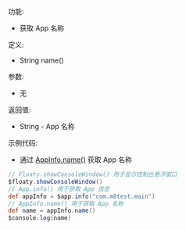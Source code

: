 功能:

+ 获取 App 名称

定义:

+ String name()

参数:

+ 无

返回值:

+ String - App 名称

示例代码:

+ 通过 [AppInfo.name()](/API/App/AppInfo/README.md?id=name) 获取 App 名称

```groovy
// Floaty.showConsoleWindow() 用于显示控制台悬浮窗口
$floaty.showConsoleWindow()
// App.info() 用于获取 App 信息
def appInfo = $app.info("com.m8test.main")
// AppInfo.name() 用于获取 App 名称
def name = appInfo.name()
$console.log(name)
```